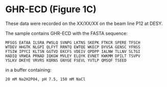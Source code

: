 # GHR-ECD (Figure 1C)

These data were recorded on the XX/XX/XX on the beam line P12 at DESY.

The sample contains GHR-ECD with the FASTA sequence:

	MFSGS EATAA ILSRA PWSLQ SVNPG LKTNS SKEPK FTKCR SPERE TFSCH 
	WTDEV HHGTK NLGPI QLFYT RRNTQ EWTQE WKECP DYVSA GENSC YFNSS 
	FTSIW IPYCI KLTSN GGTVD EKCFS VDEIV QPDPP IALNW TLLNV SLTGI 
	HADIQ VRWEA PRNAD IQKGW MVLEY ELQYK EVNET KWKMM DPILT TSVPV 
	YSLKV DKEYE VRVRS KQRNS GNYGE FSEVL YVTLP QMSQF TSEED

in a buffer containing:

	20 mM Na2H2PO4, pH 7.5, 150 mM NaCl

